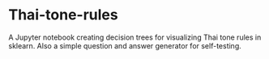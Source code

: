 # Thai-tone-rules
A Jupyter notebook creating decision trees for visualizing Thai tone rules in sklearn.  Also a simple question and answer generator for self-testing.
